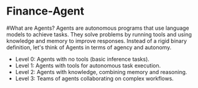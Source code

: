 # Finance-Agent

#What are Agents?
Agents are autonomous programs that use language models to achieve tasks. They solve problems by running tools and using knowledge and memory to improve responses.
Instead of a rigid binary definition, let's think of Agents in terms of agency and autonomy.

- Level 0: Agents with no tools (basic inference tasks).
- Level 1: Agents with tools for autonomous task execution.
- Level 2: Agents with knowledge, combining memory and reasoning.
- Level 3: Teams of agents collaborating on complex workflows.

